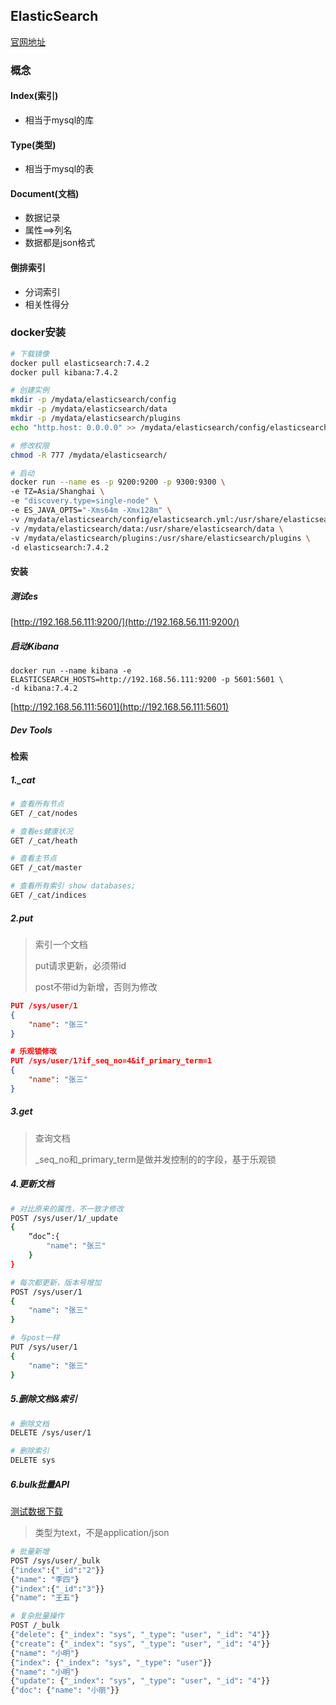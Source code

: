 ## ElasticSearch

[官网地址](https://www.elastic.co/cn/elasticsearch/)



### 概念

#### Index(索引)

* 相当于mysql的库

#### Type(类型)

* 相当于mysql的表

#### Document(文档)

* 数据记录
* 属性==>列名
* 数据都是json格式

#### 倒排索引

* 分词索引
* 相关性得分



### docker安装

```sh
# 下载镜像
docker pull elasticsearch:7.4.2
docker pull kibana:7.4.2

# 创建实例
mkdir -p /mydata/elasticsearch/config
mkdir -p /mydata/elasticsearch/data
mkdir -p /mydata/elasticsearch/plugins
echo "http.host: 0.0.0.0" >> /mydata/elasticsearch/config/elasticsearch.yml

# 修改权限
chmod -R 777 /mydata/elasticsearch/

# 启动
docker run --name es -p 9200:9200 -p 9300:9300 \
-e TZ=Asia/Shanghai \
-e "discovery.type=single-node" \
-e ES_JAVA_OPTS="-Xms64m -Xmx128m" \
-v /mydata/elasticsearch/config/elasticsearch.yml:/usr/share/elasticsearch/config/elasticsearch.yml \
-v /mydata/elasticsearch/data:/usr/share/elasticsearch/data \
-v /mydata/elasticsearch/plugins:/usr/share/elasticsearch/plugins \
-d elasticsearch:7.4.2
```

#### 安装

##### 测试es

[http://192.168.56.111:9200/](http://192.168.56.111:9200/)

##### 启动Kibana

```
docker run --name kibana -e ELASTICSEARCH_HOSTS=http://192.168.56.111:9200 -p 5601:5601 \
-d kibana:7.4.2
```

[http://192.168.56.111:5601](http://192.168.56.111:5601)

##### Dev Tools

#### 检索

##### 1._cat

```sh
# 查看所有节点
GET /_cat/nodes

# 查看es健康状况
GET /_cat/heath

# 查看主节点
GET /_cat/master

# 查看所有索引 show databases;
GET /_cat/indices
```

##### 2.put

> 索引一个文档
>
> put请求更新，必须带id
>
> post不带id为新增，否则为修改

```json
PUT /sys/user/1
{
	"name": "张三"
}

# 乐观锁修改
PUT /sys/user/1?if_seq_no=4&if_primary_term=1
{
	"name": "张三"
}
```

##### 3.get

> 查询文档
>
> _seq_no和_primary_term是做并发控制的的字段，基于乐观锁



##### 4.更新文档

```sh
# 对比原来的属性，不一致才修改
POST /sys/user/1/_update
{
	“doc”:{
        "name": "张三"
    }
}

# 每次都更新，版本号增加
POST /sys/user/1
{
	"name": "张三"
}

# 与post一样
PUT /sys/user/1
{
	"name": "张三"
}


```

##### 5.删除文档&索引

```sh
# 删除文档
DELETE /sys/user/1

# 删除索引
DELETE sys
```

##### 6.bulk批量API

[测试数据下载](https://download.elastic.co/demos/kibana/gettingstarted/accounts.zip)

> 类型为text，不是application/json

```sh
# 批量新增
POST /sys/user/_bulk
{"index":{"_id":"2"}}
{"name": "李四"}
{"index":{"_id":"3"}}
{"name": "王五"}

# 复杂批量操作
POST /_bulk
{"delete": {"_index": "sys", "_type": "user", "_id": "4"}}
{"create": {"_index": "sys", "_type": "user", "_id": "4"}}
{"name": "小明"}
{"index": {"_index": "sys", "_type": "user"}}
{"name": "小明"}
{"update": {"_index": "sys", "_type": "user", "_id": "4"}}
{"doc": {"name": "小丽"}}
```

